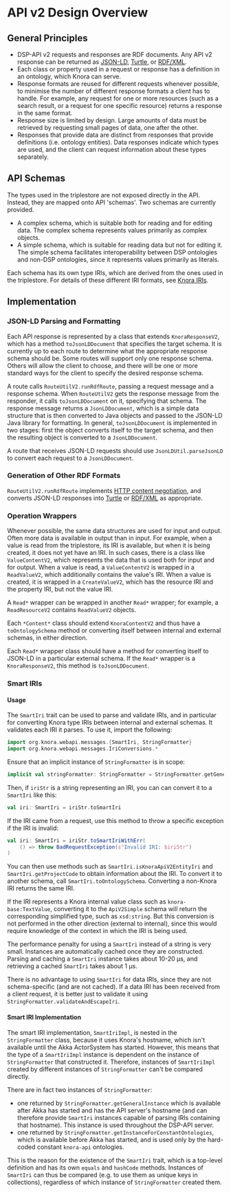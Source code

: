 # API v2 Design Overview

## General Principles

- DSP-API v2 requests and responses are RDF documents. Any API v2
  response can be returned as [JSON-LD](https://json-ld.org/spec/latest/json-ld/),
  [Turtle](https://www.w3.org/TR/turtle/),
  or [RDF/XML](https://www.w3.org/TR/rdf-syntax-grammar/).
- Each class or property used in a request or response has a definition in an ontology, which Knora can serve.
- Response formats are reused for different requests whenever
  possible, to minimise the number of different response formats a
  client has to handle. For example, any request for one or more
  resources (such as a search result, or a request for one specific
  resource) returns a response in the same format.
- Response size is limited by design. Large amounts of data must be
  retrieved by requesting small pages of data, one after the other.
- Responses that provide data are distinct from responses that provide
  definitions (i.e. ontology entities). Data responses indicate which
  types are used, and the client can request information about these
  types separately.

## API Schemas

The types used in the triplestore are not exposed directly in the API.
Instead, they are mapped onto API 'schemas'. Two schemas are currently
provided.

- A complex schema, which is suitable both for reading and for editing
  data. The complex schema represents values primarily as complex objects.
- A simple schema, which is suitable for reading data but not for
  editing it. The simple schema facilitates interoperability between
  DSP ontologies and non-DSP ontologies, since it represents
  values primarily as literals.

Each schema has its own type IRIs, which are derived from the ones used
in the triplestore. For details of these different IRI formats, see
[Knora IRIs](../../../03-endpoints/api-v2/knora-iris.md).

## Implementation

### JSON-LD Parsing and Formatting

Each API response is represented by a class that extends
`KnoraResponseV2`, which has a method `toJsonLDDocument` that specifies
the target schema. It is currently up to each route to determine what
the appropriate response schema should be. Some routes will support only
one response schema. Others will allow the client to choose, and there
will be one or more standard ways for the client to specify the desired
response schema.

A route calls `RouteUtilV2.runRdfRoute`, passing a request message and
a response schema. When `RouteUtilV2` gets the response message from the
responder, it calls `toJsonLDDocument` on it, specifying that schema.
The response message returns a `JsonLDDocument`, which is a simple data
structure that is then converted to Java objects and passed to the
JSON-LD Java library for formatting. In general, `toJsonLDDocument` is
implemented in two stages: first the object converts itself to the
target schema, and then the resulting object is converted to a
`JsonLDDocument`.

A route that receives JSON-LD requests should use
`JsonLDUtil.parseJsonLD` to convert each request to a `JsonLDDocument`.

### Generation of Other RDF Formats

`RouteUtilV2.runRdfRoute` implements
[HTTP content negotiation](https://tools.ietf.org/html/rfc7231#section-5.3.2), and converts JSON-LD
responses into [Turtle](https://www.w3.org/TR/turtle/)
or [RDF/XML](https://www.w3.org/TR/rdf-syntax-grammar/) as appropriate.

### Operation Wrappers

Whenever possible, the same data structures are used for input and
output. Often more data is available in output than in input. For
example, when a value is read from the triplestore, its IRI is
available, but when it is being created, it does not yet have an IRI. In
such cases, there is a class like `ValueContentV2`, which represents the
data that is used both for input and for output. When a value is read, a
`ValueContentV2` is wrapped in a `ReadValueV2`, which additionally
contains the value's IRI. When a value is created, it is wrapped in a
`CreateValueV2`, which has the resource IRI and the property IRI, but
not the value IRI.

A `Read*` wrapper can be wrapped in another `Read*` wrapper; for
example, a `ReadResourceV2` contains `ReadValueV2` objects.

Each `*Content*` class should extend `KnoraContentV2` and thus have a
`toOntologySchema` method or converting itself between internal and
external schemas, in either direction.

Each `Read*` wrapper class should have a method for converting itself to
JSON-LD in a particular external schema. If the `Read*` wrapper is a
`KnoraResponseV2`, this method is `toJsonLDDocument`.

### Smart IRIs

#### Usage

The `SmartIri` trait can be used to parse and validate IRIs, and in
particular for converting Knora type IRIs between internal and external
schemas. It validates each IRI it parses. To use it, import the
following:

```scala
import org.knora.webapi.messages.{SmartIri, StringFormatter}
import org.knora.webapi.messages.IriConversions.*
```

Ensure that an implicit instance of `StringFormatter` is in scope:

```scala
implicit val stringFormatter: StringFormatter = StringFormatter.getGeneralInstance
```

Then, if `iriStr` is a string representing an IRI, you can can convert
it to a `SmartIri` like this:

```scala
val iri: SmartIri = iriStr.toSmartIri
```

If the IRI came from a request, use this method to throw a specific
exception if the IRI is invalid:

```scala
val iri: SmartIri = iriStr.toSmartIriWithErr(
    () => throw BadRequestException(s"Invalid IRI: $iriStr")
)
```

You can then use methods such as `SmartIri.isKnoraApiV2EntityIri` and
`SmartIri.getProjectCode` to obtain information about the IRI. To
convert it to another schema, call `SmartIri.toOntologySchema`.
Converting a non-Knora IRI returns the same IRI.

If the IRI represents a Knora internal value class such as
`knora-base:TextValue`, converting it to the `ApiV2Simple` schema will
return the corresponding simplified type, such as `xsd:string`. But this
conversion is not performed in the other direction (external to
internal), since this would require knowledge of the context in which
the IRI is being used.

The performance penalty for using a `SmartIri` instead of a string is
very small. Instances are automatically cached once they are
constructed. Parsing and caching a `SmartIri` instance takes about 10-20
µs, and retrieving a cached `SmartIri` takes about 1 µs.

There is no advantage to using `SmartIri` for data IRIs, since they are
not schema-specific (and are not cached). If a data IRI has been
received from a client request, it is better just to validate it using
`StringFormatter.validateAndEscapeIri`.

#### Smart IRI Implementation

The smart IRI implementation, `SmartIriImpl`, is nested in the
`StringFormatter` class, because it uses Knora's
hostname, which isn't available until the Akka ActorSystem has started.
However, this means that the type of a `SmartIriImpl` instance is
dependent on the instance of `StringFormatter` that constructed it.
Therefore, instances of `SmartIriImpl` created by different instances of
`StringFormatter` can't be compared directly.

There are in fact two instances of `StringFormatter`:

- one returned by `StringFormatter.getGeneralInstance` which is
  available after Akka has started and has the API server's hostname
  (and can therefore provide `SmartIri` instances capable of parsing
  IRIs containing that hostname). This instance is used throughout the
  DSP-API server.
- one returned by `StringFormatter.getInstanceForConstantOntologies`,
  which is available before Akka has started, and is used only by the
  hard-coded constant `knora-api` ontologies.

This is the reason for the existence of the `SmartIri` trait, which is a
top-level definition and has its own `equals` and `hashCode` methods.
Instances of `SmartIri` can thus be compared (e.g. to use them as unique
keys in collections), regardless of which instance of `StringFormatter`
created them.
